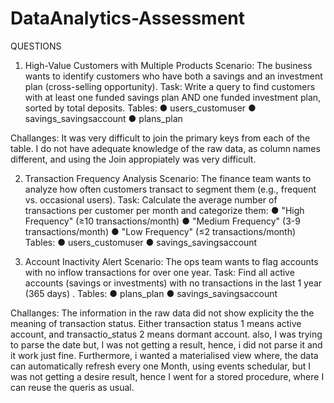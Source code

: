 # DataAnalytics-Assessment

QUESTIONS

1. High-Value Customers with Multiple Products
Scenario: The business wants to identify customers who have both a savings and an investment plan (cross-selling opportunity).
Task: Write a query to find customers with at least one funded savings plan AND one funded investment plan, sorted by total deposits.
Tables:
●	users_customuser
●	savings_savingsaccount
●	plans_plan

Challanges:
It was very difficult to join the primary keys from each of the table. I do not have adequate knowledge of the raw data, as column names different, and using the Join appropiately was very difficult. 



2. Transaction Frequency Analysis
Scenario: The finance team wants to analyze how often customers transact to segment them (e.g., frequent vs. occasional users).
Task: Calculate the average number of transactions per customer per month and categorize them:
●	"High Frequency" (≥10 transactions/month)
●	"Medium Frequency" (3-9 transactions/month)
●	"Low Frequency" (≤2 transactions/month)
Tables:
●	users_customuser
●	savings_savingsaccount





3. Account Inactivity Alert
Scenario: The ops team wants to flag accounts with no inflow transactions for over one year.
Task: Find all active accounts (savings or investments) with no transactions in the last 1 year (365 days) .
Tables:
●	plans_plan
●	savings_savingsaccount

Challanges:
The information in the raw data did not show explicity the the meaning of transaction status. Either transaction status 1 means active account, and transactio_status 2 means dormant account.
also, I was trying to parse the date but, I was not getting a result, hence, i did not parse it and it work just fine.
Furthermore, i wanted a materialised view where, the data can automatically refresh every one Month, using events schedular, but I was not getting a desire result, hence I went for a stored procedure, where I can reuse the queris as usual.



